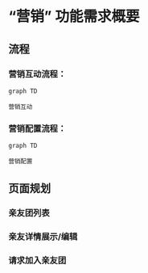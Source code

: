 # “营销” 功能需求概要

## 流程

### 营销互动流程：

```mermaid
graph TD

营销互动

```

### 营销配置流程：

```mermaid
graph TD

营销配置

```

## 页面规划

### 亲友团列表

### 亲友详情展示/编辑

### 请求加入亲友团
<!--stackedit_data:
eyJoaXN0b3J5IjpbMTYzMDA0NzE0MCw3MzA5OTgxMTZdfQ==
-->